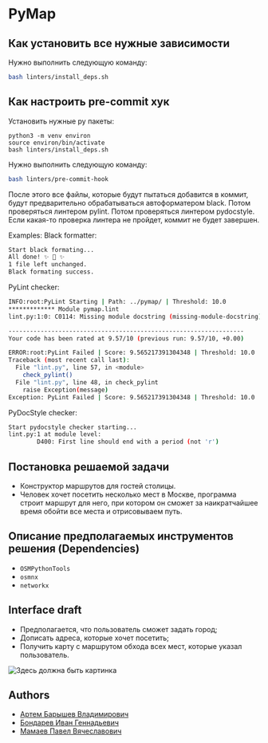 # PyMap

## Как установить все нужные зависимости
Нужно выполнить следующую команду:
```bash
bash linters/install_deps.sh
```

## Как настроить pre-commit хук
Установить нужные py пакеты:
```
python3 -m venv environ
source environ/bin/activate
bash linters/install_deps.sh
```
Нужно выполнить следующую команду:
```bash
bash linters/pre-commit-hook
```
После этого все файлы, которые будут пытаться добавится в коммит, будут предварительно обрабатываться автоформатером black.
Потом проверяться линтером pylint.
Потом проверяться линтером pydocstyle.
Если какая-то проверка линтера не пройдет, коммит не будет завершен.

Examples:
Black formatter:
```bash
Start black formating...
All done! ✨ 🍰 ✨
1 file left unchanged.
Black formating success.
```
PyLint checker:
```bash
INFO:root:PyLint Starting | Path: ../pymap/ | Threshold: 10.0
************* Module pymap.lint
lint.py:1:0: C0114: Missing module docstring (missing-module-docstring)

------------------------------------------------------------------
Your code has been rated at 9.57/10 (previous run: 9.57/10, +0.00)

ERROR:root:PyLint Failed | Score: 9.565217391304348 | Threshold: 10.0
Traceback (most recent call last):
  File "lint.py", line 57, in <module>
    check_pylint()
  File "lint.py", line 48, in check_pylint
    raise Exception(message)
Exception: PyLint Failed | Score: 9.565217391304348 | Threshold: 10.0
```

PyDocStyle checker:
```bash
Start pydocstyle checker starting...
lint.py:1 at module level:
        D400: First line should end with a period (not 'r')
```

## Постановка решаемой задачи
- Конструктор маршрутов для гостей столицы.
- Человек хочет посетить несколько мест в Москве, программа строит маршрут для него, при котором он сможет за наикратчайшее время обойти все места и отрисовываем путь.

## Описание предполагаемых инструментов решения (Dependencies)
- `OSMPythonTools`
- `osmnx`
- `networkx`

## Interface draft
- Предполагается, что пользователь сможет задать город;
- Дописать адреса, которые хочет посетить;
- Получить карту с маршрутом обхода всех мест, которые указал пользователь.

![Здесь должна быть картинка](data/example_interface.png "Предполагаемый интерфейс")

## Authors
- [Артем Барышев Владимирович](https://github.com/arteeemik)
- [Бондарев Иван Геннадьевич](https://github.com/BondarevIvan)
- [Мамаев Павел Вячеславович](https://github.com/BinaryDancer)
